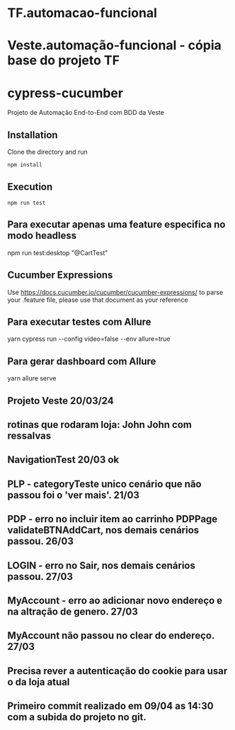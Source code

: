 # TF.automacao-funcional 
# Veste.automação-funcional - cópia base do projeto TF

# cypress-cucumber

Projeto de Automação End-to-End com BDD da Veste 

## Installation

Clone the directory and run

```shell
npm install
```

## Execution

```shell
npm run test
```
## Para executar apenas uma feature especifica no modo headless
npm run test:desktop "@CartTest"
## Cucumber Expressions

Use https://docs.cucumber.io/cucumber/cucumber-expressions/ to parse your .feature file, please use that document as your reference

## Para executar testes com Allure
yarn cypress run --config video=false --env allure=true

## Para gerar dashboard com Allure
yarn allure serve

## Projeto Veste 20/03/24
## rotinas que rodaram loja: John John com ressalvas
## NavigationTest 20/03 ok
## PLP - categoryTeste unico cenário que não passou foi o 'ver mais'. 21/03
## PDP - erro no incluir item ao carrinho PDPPage validateBTNAddCart, nos demais cenários passou. 26/03
## LOGIN - erro no Sair, nos demais cenários passou. 27/03
## MyAccount - erro ao adicionar novo endereço e na altração de genero. 27/03
## MyAccount não passou no clear do endereço. 27/03
## Precisa rever a autenticação do cookie para usar o da loja atual
## Primeiro commit realizado em 09/04 as 14:30 com a subida do projeto no git.


